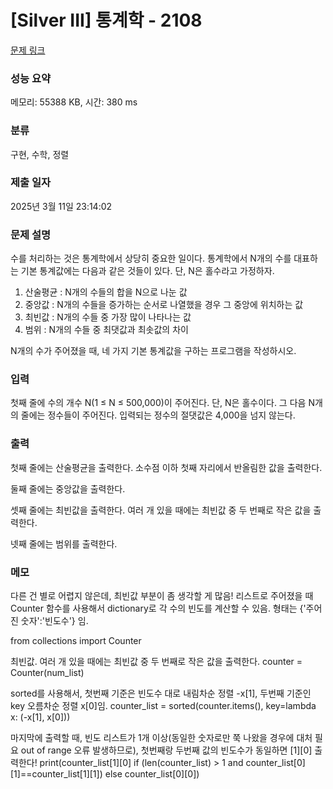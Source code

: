 # [Silver III] 통계학 - 2108

[문제 링크](https://www.acmicpc.net/problem/2108)

### 성능 요약

메모리: 55388 KB, 시간: 380 ms

### 분류

구현, 수학, 정렬

### 제출 일자

2025년 3월 11일 23:14:02

### 문제 설명

<p>수를 처리하는 것은 통계학에서 상당히 중요한 일이다. 통계학에서 N개의 수를 대표하는 기본 통계값에는 다음과 같은 것들이 있다. 단, N은 홀수라고 가정하자.</p>

<ol>
	<li>산술평균 : N개의 수들의 합을 N으로 나눈 값</li>
	<li>중앙값 : N개의 수들을 증가하는 순서로 나열했을 경우 그 중앙에 위치하는 값</li>
	<li>최빈값 : N개의 수들 중 가장 많이 나타나는 값</li>
	<li>범위 : N개의 수들 중 최댓값과 최솟값의 차이</li>
</ol>

<p>N개의 수가 주어졌을 때, 네 가지 기본 통계값을 구하는 프로그램을 작성하시오.</p>

### 입력

 <p>첫째 줄에 수의 개수 N(1 ≤ N ≤ 500,000)이 주어진다. 단, N은 홀수이다. 그 다음 N개의 줄에는 정수들이 주어진다. 입력되는 정수의 절댓값은 4,000을 넘지 않는다.</p>

### 출력

 <p>첫째 줄에는 산술평균을 출력한다. 소수점 이하 첫째 자리에서 반올림한 값을 출력한다.</p>

<p>둘째 줄에는 중앙값을 출력한다.</p>

<p>셋째 줄에는 최빈값을 출력한다. 여러 개 있을 때에는 최빈값 중 두 번째로 작은 값을 출력한다.</p>

<p>넷째 줄에는 범위를 출력한다.</p>

### 메모

다른 건 별로 어렵지 않은데, 최빈값 부분이 좀 생각할 게 많음!
리스트로 주어졌을 때 Counter 함수를 사용해서 dictionary로 각 수의 빈도를 계산할 수 있음.
형태는 {'주어진 숫자':'빈도수'} 임.

from collections import Counter

최빈값. 여러 개 있을 때에는 최빈값 중 두 번째로 작은 값을 출력한다.
counter = Counter(num_list)

sorted를 사용해서, 첫번째 기준은 빈도수 대로 내림차순 정렬 -x[1], 두번째 기준인 key 오름차순 정렬 x[0]임.
counter_list = sorted(counter.items(), key=lambda x: (-x[1], x[0]))

마지막에 출력할 때, 빈도 리스트가 1개 이상(동일한 숫자로만 쭉 나왔을 경우에 대처 필요 out of range 오류 발생하므로), 첫번째랑 두번째 값의 빈도수가 동일하면 [1][0] 출력한다!
print(counter_list[1][0] if (len(counter_list) > 1 and counter_list[0][1]==counter_list[1][1]) else counter_list[0][0])

